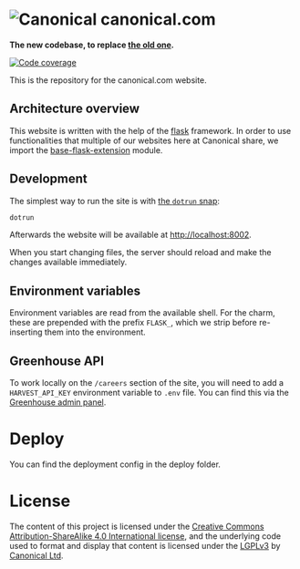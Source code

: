 # ![Canonical](https://assets.ubuntu.com/v1/efc6527b-CoF%20@2x.png?h=32 "Canonical")&nbsp;canonical.com

**The new codebase, to replace [the old one](https://github.com/canonical-web-and-design/www.canonical.com/).**

[![Code coverage](https://codecov.io/gh/canonical/canonical.com/graph/badge.svg?token=7W2jD8mIeu)](https://codecov.io/gh/canonical/canonical.com)

This is the repository for the canonical.com website.

## Architecture overview

This website is written with the help of the [flask](http://flask.pocoo.org/) framework. In order to use functionalities that multiple of our websites here at Canonical share, we import the [base-flask-extension](https://github.com/canonical-web-and-design/canonicalwebteam.flask-base) module.

## Development

The simplest way to run the site is with [the `dotrun` snap](https://github.com/canonical/dotrun/):

```bash
dotrun
```

Afterwards the website will be available at <http://localhost:8002>.

When you start changing files, the server should reload and make the changes available immediately.

## Environment variables

Environment variables are read from the available shell. For the charm, these are prepended with the prefix `FLASK_`, which we strip before re-inserting them into the environment.

## Greenhouse API

To work locally on the `/careers` section of the site, you will need to add a `HARVEST_API_KEY` environment variable to `.env` file. You can find this via the [Greenhouse admin panel](https://canonical.greenhouse.io/configure/dev_center/credentials).

# Deploy

You can find the deployment config in the deploy folder.

# License

The content of this project is licensed under the [Creative Commons Attribution-ShareAlike 4.0 International license](https://creativecommons.org/licenses/by-sa/4.0/), and the underlying code used to format and display that content is licensed under the [LGPLv3](https://opensource.org/license/lgpl-3-0/) by [Canonical Ltd](http://www.canonical.com/).
